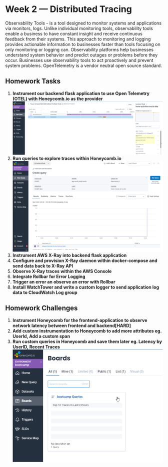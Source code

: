 # Week 2 — Distributed Tracing

Observability Tools - is a tool designed to monitor systems and applications via monitors, logs. Unlike individual monitoring tools, observability tools enable a business to have constant insight and receive continuous feedback from their systems. This approach to monitoring and logging provides actionable information to businesses faster than tools focusing on only monitoring or logging can. Observability platforms help businesses understand system behavior and predict outages or problems before they occur. Businesses use observability tools to act proactively and prevent system problems.
OpenTelemetry is a vendor neutral open source standard.

## Homework Tasks
1. **Instrument our backend flask application to use Open Telemetry (OTEL) with Honeycomb.io as the provider**
    ![Honeycomb Trace](/journal/images/Week2-Backend_Trace_Honeycomb.png)
2. **Run queries to explore traces within Honeycomb.io**
    ![Honeycomb Query](/journal/images/Week2-Query_Honeycomb.png)
3. **Instrument AWS X-Ray into backend flask application**
4. **Configure and provision X-Ray daemon within docker-compose and send data back to X-Ray API**
5. **Observe X-Ray traces within the AWS Console**
6. **Integrate Rollbar for Error Logging**
7. **Trigger an error an observe an error with Rollbar**
8. **Install WatchTower and write a custom logger to send application log data to CloudWatch Log group**





## Homework Challenges
1. **Instrument Honeycomb for the frontend-application to observe network latency between frontend and backend[HARD]**
2. **Add custom instrumentation to Honeycomb to add more attributes eg. UserId, Add a custom span**
3. **Run custom queries in Honeycomb and save them later eg. Latency by UserID, Recent Traces**
    ![Honeycomb Query](/journal/images/Week2-SaveQuery_Honeycomb.io.png)


